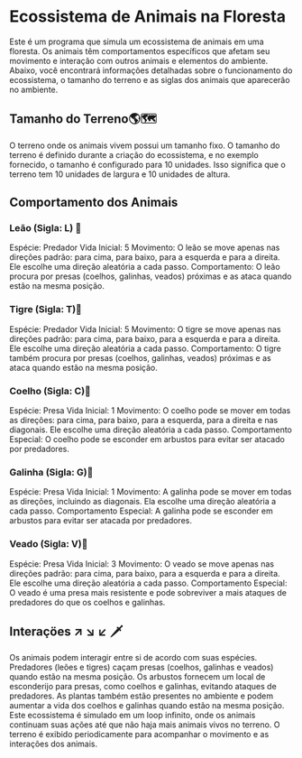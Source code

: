 # Ecossistema de Animais na Floresta

Este é um programa que simula um ecossistema de animais em uma floresta. Os animais têm comportamentos específicos que afetam seu movimento e interação com outros animais e elementos do ambiente. Abaixo, você encontrará informações detalhadas sobre o funcionamento do ecossistema, o tamanho do terreno e as siglas dos animais que aparecerão no ambiente.

## Tamanho do Terreno🌎🗺

O terreno onde os animais vivem possui um tamanho fixo. O tamanho do terreno é definido durante a criação do ecossistema, e no exemplo fornecido, o tamanho é configurado para 10 unidades. Isso significa que o terreno tem 10 unidades de largura e 10 unidades de altura.

## Comportamento dos Animais

### Leão (Sigla: L) 🦁
Espécie: Predador
Vida Inicial: 5
Movimento: O leão se move apenas nas direções padrão: para cima, para baixo, para a esquerda e para a direita. Ele escolhe uma direção aleatória a cada passo.
Comportamento: O leão procura por presas (coelhos, galinhas, veados) próximas e as ataca quando estão na mesma posição.

### Tigre (Sigla: T)🐯
Espécie: Predador
Vida Inicial: 5
Movimento: O tigre se move apenas nas direções padrão: para cima, para baixo, para a esquerda e para a direita. Ele escolhe uma direção aleatória a cada passo.
Comportamento: O tigre também procura por presas (coelhos, galinhas, veados) próximas e as ataca quando estão na mesma posição.

### Coelho (Sigla: C)🐰
Espécie: Presa
Vida Inicial: 1
Movimento: O coelho pode se mover em todas as direções: para cima, para baixo, para a esquerda, para a direita e nas diagonais. Ele escolhe uma direção aleatória a cada passo.
Comportamento Especial: O coelho pode se esconder em arbustos para evitar ser atacado por predadores.

### Galinha (Sigla: G)🐔
Espécie: Presa
Vida Inicial: 1
Movimento: A galinha pode se mover em todas as direções, incluindo as diagonais. Ela escolhe uma direção aleatória a cada passo.
Comportamento Especial: A galinha pode se esconder em arbustos para evitar ser atacada por predadores.

### Veado (Sigla: V)🦌
Espécie: Presa
Vida Inicial: 3
Movimento: O veado se move apenas nas direções padrão: para cima, para baixo, para a esquerda e para a direita. Ele escolhe uma direção aleatória a cada passo.
Comportamento Especial: O veado é uma presa mais resistente e pode sobreviver a mais ataques de predadores do que os coelhos e galinhas.

## Interaçöes ↗ ↘ ↙ 🗡
Os animais podem interagir entre si de acordo com suas espécies. Predadores (leões e tigres) caçam presas (coelhos, galinhas e veados) quando estão na mesma posição. Os arbustos fornecem um local de esconderijo para presas, como coelhos e galinhas, evitando ataques de predadores. As plantas também estão presentes no ambiente e podem aumentar a vida dos coelhos e galinhas quando estão na mesma posição.
Este ecossistema é simulado em um loop infinito, onde os animais continuam suas ações até que não haja mais animais vivos no terreno. O terreno é exibido periodicamente para acompanhar o movimento e as interações dos animais.

